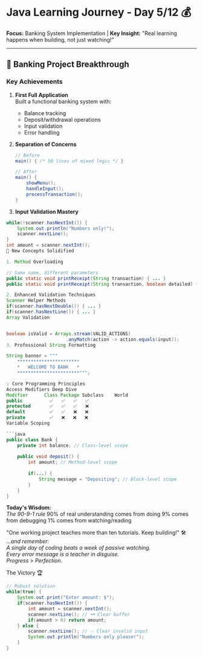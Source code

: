 # Java Learning Journey - Day 5/12 💰

**Focus:** Banking System Implementation | **Key Insight:** "Real learning happens when building, not just watching!"

---

## 🏦 Banking Project Breakthrough

### Key Achievements
1. **First Full Application**  
   Built a functional banking system with:
   - Balance tracking
   - Deposit/withdrawal operations
   - Input validation
   - Error handling

2. **Separation of Concerns**  
   ```java
   // Before
   main() { /* 50 lines of mixed logic */ }
   
   // After
   main() { 
       showMenu();
       handleInput();
       processTransaction(); 
   }


3. **Input Validation Mastery**
```java
while(!scanner.hasNextInt()) {
    System.out.println("Numbers only!");
    scanner.nextLine();
}
int amount = scanner.nextInt();
🔑 New Concepts Solidified

1. Method Overloading

// Same name, different parameters
public static void printReceipt(String transaction) { ... }
public static void printReceipt(String transaction, boolean detailed) { ... }

2. Enhanced Validation Techniques
Scanner Helper Methods
if(scanner.hasNextDouble()) { ... }
if(scanner.hasNextLine()) { ... }
Array Validation


boolean isValid = Arrays.stream(VALID_ACTIONS)
                      .anyMatch(action -> action.equals(input));
3. Professional String Formatting

String banner = """
    ***********************
    *   WELCOME TO BANK   *
    ***********************""";

💡 Core Programming Principles
Access Modifiers Deep Dive
Modifier	  Class	Package	Subclass	World
public      	✅	✅	✅	✅
protected      	✅	✅	✅	❌
default      	✅	✅	❌	❌
private      	✅	❌	❌	❌
Variable Scoping

```java
public class Bank {
    private int balance; // Class-level scope
    
    public void deposit() {
        int amount; // Method-level scope
        
        if(...) {
            String message = "Depositing"; // Block-level scope
        }
    }
}
```

**Today's Wisdom:**  
*The 90-9-1 rule*
90% of real understanding comes from doing
9% comes from debugging
1% comes from watching/reading

"One working project teaches more than ten tutorials. Keep building!" 🛠️  
*...and remember:*  
*A single day of coding beats a week of passive watching.*  
*Every error message is a teacher in disguise.*  
*Progress > Perfection.*  

The Victory 🏆

```java
// Robust solution
while(true) {
    System.out.print("Enter amount: $");
    if(scanner.hasNextInt()) {
        int amount = scanner.nextInt();
        scanner.nextLine(); // 🗝️ Clear buffer
        if(amount > 0) return amount;
    } else {
        scanner.nextLine(); // 💥 Clear invalid input
        System.out.println("Numbers only please!");
    }
}
